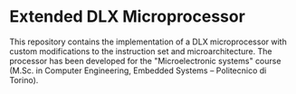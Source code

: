 # Extended DLX Microprocessor

This repository contains the implementation of a DLX microprocessor with custom modifications to the instruction set and microarchitecture. The processor has been developed for the "Microelectronic systems" course (M.Sc. in Computer Engineering, Embedded Systems – Politecnico di Torino).